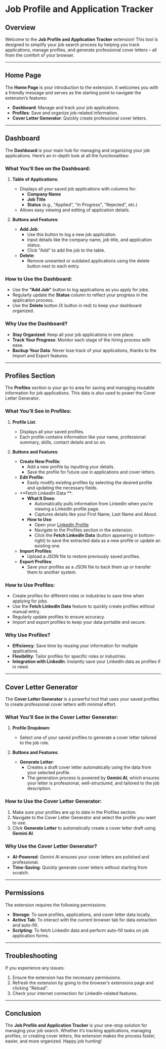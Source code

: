 # Job Profile and Application Tracker

## Overview
Welcome to the **Job Profile and Application Tracker** extension! This tool is designed to simplify your job search process by helping you track applications, manage profiles, and generate professional cover letters – all from the comfort of your browser.

---

## Home Page
The **Home Page** is your introduction to the extension. It welcomes you with a friendly message and serves as the starting point to navigate the extension’s features:
- **Dashboard**: Manage and track your job applications.
- **Profiles**: Save and organize job-related information.
- **Cover Letter Generator**: Quickly create professional cover letters.

---

## Dashboard
The **Dashboard** is your main hub for managing and organizing your job applications. Here’s an in-depth look at all the functionalities:

### What You’ll See on the Dashboard:
1. **Table of Applications**:
   - Displays all your saved job applications with columns for:
     - **Company Name**
     - **Job Title**
     - **Status** (e.g., "Applied", "In Progress", "Rejected", etc.)
   - Allows easy viewing and editing of application details.

2. **Buttons and Features**:
   - **Add Job**:
     - Use this button to log a new job application.
     - Input details like the company name, job title, and application status.
     - Click "Add" to add the job to the table.
   - **Delete**:
     - Remove unwanted or outdated applications using the delete button next to each entry.
  
### How to Use the Dashboard:
- Use the **"Add Job"** button to log applications as you apply for jobs.
- Regularly update the **Status** column to reflect your progress in the application process.
- Use the **Delete** button (X button in red) to keep your dashboard organized.

### Why Use the Dashboard?
- **Stay Organized**: Keep all your job applications in one place.
- **Track Your Progress**: Monitor each stage of the hiring process with ease.
- **Backup Your Data**: Never lose track of your applications, thanks to the Import and Export features.

---

## Profiles Section
The **Profiles** section is your go-to area for saving and managing reusable information for job applications. This data is also used to power the Cover Letter Generator.

### What You’ll See in Profiles:
1. **Profile List**:
   - Displays all your saved profiles.
   - Each profile contains information like your name, professional summary, skills, contact details and so on.

2. **Buttons and Features**:
   - **Create New Profile**:
     - Add a new profile by inputting your details.
     - Save the profile for future use in applications and cover letters.
   - **Edit Profile**:
     - Easily modify existing profiles by selecting the desired profile and updating the necessary fields.
   - **Fetch LinkedIn Data **:
     - **What It Does**:
       - Automatically pulls information from LinkedIn when you’re viewing a LinkedIn profile page.
       - Captures details like your First Name, Last Name and About.
     - **How to Use**:
       - Open your [LinkedIn Profile](https://www.linkedin.com/)
       - Navigate to the Profiles section in the extension.
       - Click the **Fetch LinkedIn Data** (button appearing in bottom-right) to save the extracted data as a new profile or update an existing one.
   - **Import Profiles**:
     - Upload a JSON file to restore previously saved profiles.
   - **Export Profiles**:
     - Save your profiles as a JSON file to back them up or transfer them to another system.

### How to Use Profiles:
- Create profiles for different roles or industries to save time when applying for jobs.
- Use the **Fetch LinkedIn Data** feature to quickly create profiles without manual entry.
- Regularly update profiles to ensure accuracy.
- Import and export profiles to keep your data portable and secure.

### Why Use Profiles?
- **Efficiency**: Save time by reusing your information for multiple applications.
- **Flexibility**: Tailor profiles for specific roles or industries.
- **Integration with LinkedIn**: Instantly save your LinkedIn data as profiles if in need.

---

## Cover Letter Generator
The **Cover Letter Generator** is a powerful tool that uses your saved profiles to create professional cover letters with minimal effort.

### What You’ll See in the Cover Letter Generator:
1. **Profile Dropdown**:
   - Select one of your saved profiles to generate a cover letter tailored to the job role.

2. **Buttons and Features**:
   - **Generate Letter**:
     - Creates a draft cover letter automatically using the data from your selected profile.
     - The generation process is powered by **Gemini AI**, which ensures your letter is professional, well-structured, and tailored to the job description.
  
  ### How to Use the Cover Letter Generator:
1. Make sure your profiles are up to date in the Profiles section.
2. Navigate to the Cover Letter Generator and select the profile you want to use.
3. Click **Generate Letter** to automatically create a cover letter draft using **Gemini AI**.

### Why Use the Cover Letter Generator?
- **AI-Powered**: Gemini AI ensures your cover letters are polished and professional.
- **Time-Saving**: Quickly generate cover letters without starting from scratch.
---

## Permissions
The extension requires the following permissions:
- **Storage**: To save profiles, applications, and cover letter data locally.
- **Active Tab**: To interact with the current browser tab for data extraction and auto-fill.
- **Scripting**: To fetch LinkedIn data and perform auto-fill tasks on job application forms.

---

## Troubleshooting
If you experience any issues:
1. Ensure the extension has the necessary permissions.
2. Refresh the extension by going to the browser’s extensions page and clicking "Reload".
3. Check your internet connection for LinkedIn-related features.

---

## Conclusion
The **Job Profile and Application Tracker** is your one-stop solution for managing your job search. Whether it’s tracking applications, managing profiles, or creating cover letters, the extension makes the process faster, easier, and more organized. Happy job hunting!
